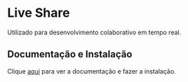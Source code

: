 # Live Share

Utilizado para desenvolvimento colaborativo em tempo real.

## Documentação e Instalação

Clique [aqui](https://marketplace.visualstudio.com/items?itemName=MS-vsliveshare.vsliveshare) para ver a documentação e fazer a instalação.
